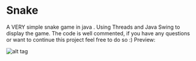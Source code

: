 Snake
=====

A VERY simple snake game in java .
Using Threads and Java Swing to display the game.
The code is well commented, if you have any questions or want to continue this project feel free to do so :)
Preview:




![alt tag](http://i62.tinypic.com/behbw3.png)
